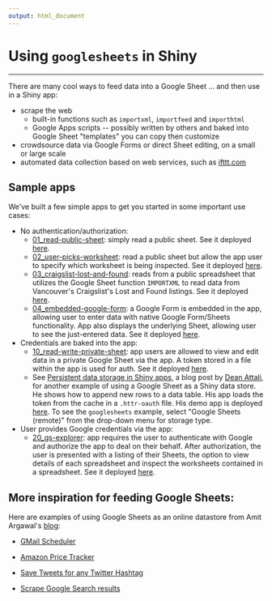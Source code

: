 ```yaml
---
output: html_document
---
```


<!-- README.md is generated from README.Rmd. Please edit that file -->

# Using `googlesheets` in Shiny

---

There are many cool ways to feed data into a Google Sheet ... and then use in a Shiny app:

  * scrape the web
    - built-in functions such as `importxml`, `importfeed` and `importhtml`
    - Google Apps scripts -- possibly written by others and baked into Google Sheet "templates" you can copy then customize
  * crowdsource data via Google Forms or direct Sheet editing, on a small or large scale
  * automated data collection based on web services, such as [ifttt.com](https://ifttt.com)
  
## Sample apps

We've built a few simple apps to get you started in some important use cases:

  * No authentication/authorization:
    - [01_read-public-sheet](01_read-public-sheet): simply read a public sheet. See it deployed [here](https://jennybc.shinyapps.io/01_read-public-sheet).
    - [02_user-picks-worksheet](02_user-picks-worksheet): read a public sheet but allow the app user to specify which worksheet is being inspected. See it deployed [here](https://jennybc.shinyapps.io/02_user-picks-worksheet).
    - [03_craigslist-lost-and-found](03_craigslist-lost-and-found): reads from a public spreadsheet that utilizes the Google Sheet function `IMPORTXML` to read data from Vancouver's Craigslist's Lost and Found listings. See it deployed [here](https://jennybc.shinyapps.io/03_craigslist-lost-and-found).
    - [04_embedded-google-form](04_embedded-google-form): a Google Form is embedded in the app, allowing user to enter data with native Google Form/Sheets functionality. App also displays the underlying Sheet, allowing user to see the just-entered data. See it deployed [here](https://jennybc.shinyapps.io/04_embedded-google-form).
  * Credentials are baked into the app:
    - [10_read-write-private-sheet](10_read-write-private-sheet): app users are allowed to view and edit data in a private Google Sheet via the app. A token stored in a file within the app is used for auth. See it deployed [here](https://jennybc.shinyapps.io/10_read-write-private-sheet).
    - See [Persistent data storage in Shiny apps](http://deanattali.com/blog/shiny-persistent-data-storage), a blog post by [Dean Attali](http://deanattali.com), for another example of using a Google Sheet as a Shiny data store. He shows how to append new rows to a data table. His app loads the token from the cache in a `.httr-oauth` file. His demo app is deployed [here](http://daattali.com/shiny/persistent-data-storage/). To see the `googlesheets` example, select "Google Sheets (remote)" from the drop-down menu for storage type.
  * User provides Google credentials via the app:
    - [20_gs-explorer](20_gs-explorer): app requires the user to authenticate with Google and authorize the app to deal on their behalf. After authorization, the user is presented with a listing of their Sheets, the option to view details of each spreadsheet and inspect the worksheets contained in a spreadsheet. See it deployed [here](https://jennybc.shinyapps.io/20_gs-explorer).
    
## More inspiration for feeding Google Sheets:

Here are examples of using Google Sheets as an online datastore from Amit Argawal's [blog](http://www.labnol.org/tag/guide/):

  * [GMail Scheduler](http://www.labnol.org/internet/schedule-gmail-send-later/24867/)
  
  * [Amazon Price Tracker](http://www.labnol.org/internet/amazon-price-tracker/28156/)
  
  * [Save Tweets for any Twitter Hashtag](http://www.labnol.org/internet/save-twitter-hashtag-tweets/6505/)
  
  * [Scrape Google Search results](http://www.labnol.org/internet/google-web-scraping/28450/)
